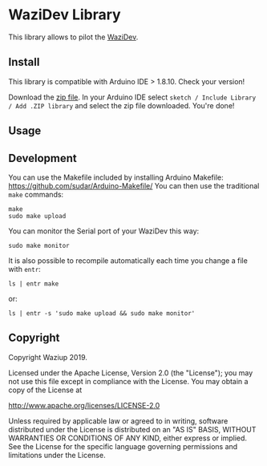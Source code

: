 WaziDev Library
===============

This library allows to pilot the [WaziDev](http://www.waziup.io/documentation/wazidev/).

Install
-------
This library is compatible with Arduino IDE > 1.8.10. Check your version!

Download the [zip file](https://github.com/Waziup/wazidev-lib/archive/master.zip).
In your Arduino IDE select `sketch / Include Library / Add .ZIP library` and select the zip file downloaded.
You're done!

Usage
-----


Development
-----------

You can use the Makefile included by installing Arduino Makefile: https://github.com/sudar/Arduino-Makefile/
You can then use the traditional `make` commands:
```
make
sudo make upload
```

You can monitor the Serial port of your WaziDev this way:
```
sudo make monitor
```


It is also possible to recompile automatically each time you change a file with `entr`:
```
ls | entr make
```
or:
```
ls | entr -s 'sudo make upload && sudo make monitor'
```


Copyright
---------

Copyright Waziup 2019.

Licensed under the Apache License, Version 2.0 (the "License");
you may not use this file except in compliance with the License.
You may obtain a copy of the License at

   http://www.apache.org/licenses/LICENSE-2.0

Unless required by applicable law or agreed to in writing, software
distributed under the License is distributed on an "AS IS" BASIS,
WITHOUT WARRANTIES OR CONDITIONS OF ANY KIND, either express or implied.
See the License for the specific language governing permissions and
limitations under the License.

